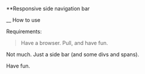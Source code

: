 **Responsive side navigation bar

__ How to use

Requirements:
> Have a browser.
> Pull, and have fun.


Not much. Just a side bar (and some divs and spans).

Have fun.
